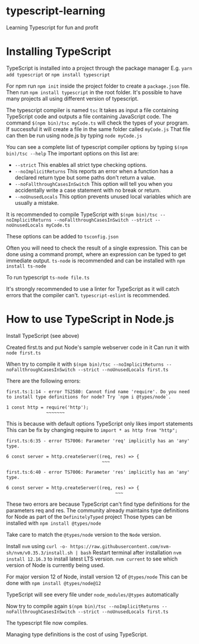 # typescript-learning
Learning Typescript for fun and profit

# Installing TypeScript
TypeScript is installed into a project through the package manager 
E.g. `yarn add typescript` or `npm install typescript`

For npm run `npm init` inside the project folder to create a `package.json` file.
Then run `npm install typescript` in the root folder.
It's possible to have many projects all using different version of typescript.

The typescript compiler is named `tsc`
It takes as input a file containing TypeScript code and outputs a file containing JavaScript code.
The command `$(npm bin)/tsc myCode.ts` will check the types of your program.
If successful it will create a file in the same folder called `myCode.js`
That file can then be run using node.js by typing `node myCode.js`

You can see a complete list of typescript compiler options by typing `$(npm bin)/tsc --help`
The important options on this list are:
- `--strict` This enables all strict type checking options.
- `--noImplicitReturns` This reports an error when a function has a declared return type but some paths don't return a value.
- `--noFallthroughCasesInSwitch` This option will tell you when you accidentally write a case statement with no break or return.
- `--noUnusedLocals` This option prevents unused local variables which are usually a mistake.

It is recommended to compile TypeScript with 
`$(npm bin)/tsc --noImplicitReturns --noFallthroughCasesInSwitch --strict --noUnusedLocals myCode.ts`

These options can be added to `tsconfig.json`

Often you will need to check the result of a single expression. 
This can be done using a command prompt, where an expression can be typed to get immediate output.
`ts-node` is recommended and can be installed with `npm install ts-node`

To run typescript `ts-node file.ts`

It's strongly recommended to use a linter for TypeScript as it will catch errors that the compiler can't.
`typescript-eslint` is recommended.

# How to use TypeScript in Node.js

Install TypeScript (see above)

Created first.ts and put Node's sample webserver code in it
Can run it with `node first.ts`

When try to compile it with 
`$(npm bin)/tsc --noImplicitReturns --noFallthroughCasesInSwitch --strict --noUnusedLocals first.ts`

There are the following errors:
```
first.ts:1:14 - error TS2580: Cannot find name 'require'. Do you need to install type definitions for node? Try `npm i @types/node`.

1 const http = require('http');
               ~~~~~~~

```
This is because with default options TypeScript only likes import statements
This can be fix by changing require to `import * as http from "http";`

```
first.ts:6:35 - error TS7006: Parameter 'req' implicitly has an 'any' type.

6 const server = http.createServer((req, res) => {
                                    ~~~

first.ts:6:40 - error TS7006: Parameter 'res' implicitly has an 'any' type.

6 const server = http.createServer((req, res) => {
                                         ~~~

```

These two errors are because TypeScript can't find type definitions for the parameters req and res.
The community already maintains type definitions for Node as part of the `DefinitelyTyped` project
Those types can be installed with `npm install @types/node`

Take care to match the `@types/node` version to the `Node` version.

Install `nvm` using `curl -o- https://raw.githubusercontent.com/nvm-sh/nvm/v0.35.3/install.sh | bash`
Restart terminal after installation
`nvm install 12.16.3` to install latest LTS version.
`nvm current` to see which version of Node is currently being used.

For major version 12 of Node, install version 12 of `@types/node`
This can be done with `npm install @types/node@12`

TypeScript will see every file under `node_modules/@types` automatically

Now try to compile again
`$(npm bin)/tsc --noImplicitReturns --noFallthroughCasesInSwitch --strict --noUnusedLocals first.ts`

The typescript file now compiles.

Managing type definitions is the cost of using TypeScript.
